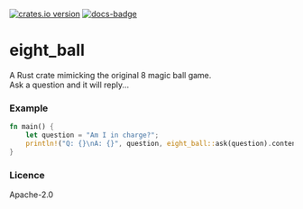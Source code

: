 [![crates.io version]][crates.io link]
[![docs-badge][]][docs]

# eight_ball
A Rust crate mimicking the original 8 magic ball game.  
Ask a question and it will reply...

### Example
```rust
fn main() {
    let question = "Am I in charge?";
    println!("Q: {}\nA: {}", question, eight_ball::ask(question).content());
}
```

### Licence
Apache-2.0

[crates.io link]: https://crates.io/crates/eight_ball
[crates.io version]: https://img.shields.io/crates/v/eight_ball.svg?style=flat-square
[docs]: https://docs.rs/eight_ball
[docs-badge]: https://img.shields.io/badge/docs-online-5023dd.svg?style=flat-square